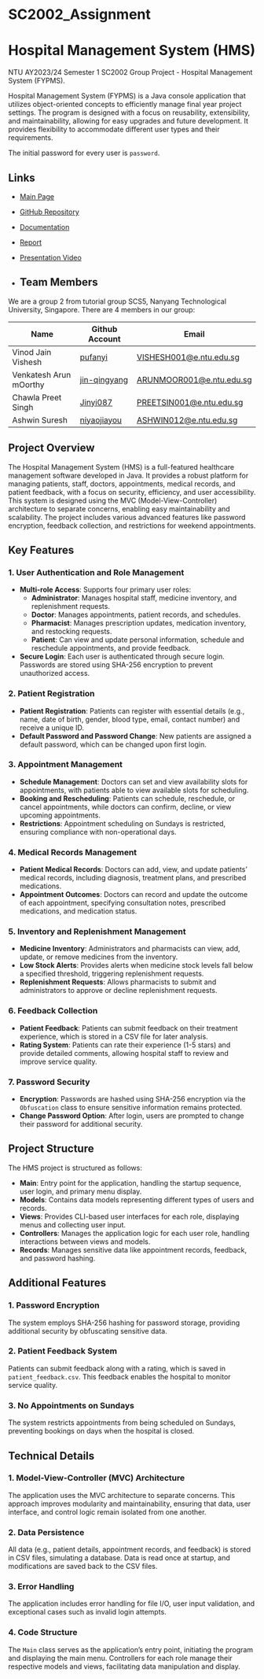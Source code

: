 # SC2002_Assignment

# Hospital Management System (HMS)

NTU AY2023/24 Semester 1 SC2002 Group Project - Hospital Management System (FYPMS).

Hospital Management System (FYPMS) is a Java console application that utilizes object-oriented concepts to efficiently manage final year project settings. The program is designed with a focus on reusability, extensibility, and maintainability, allowing for easy upgrades and future development. It provides flexibility to accommodate different user types and their requirements.

The initial password for every user is `password`.

## Links

- [Main Page](https://kuroinit.github.io/SC2002_Assignment/#)
- [GitHub Repository](https://github.com/KuroInit/SC2002_Assignment)
- [Documentation](https://github.com/KuroInit/SC2002_Assignment/tree/main/docs)
- [Report](docs/report)
- [Presentation Video](https://best.pornktube.com/)

- ## Team Members

We are a group 2 from tutorial group SCS5, Nanyang Technological University, Singapore. There are 4 members in our group:

| Name                    | Github Account                                          | Email                 |
|-------------------------|---------------------------------------------------------|-----------------------|
| Vinod Jain Vishesh      | [pufanyi](https://github.com/custedlol)                 | [VISHESH001@e.ntu.edu.sg](mailto:VISHESH001@e.ntu.edu.sg)   |
| Venkatesh Arun mOorthy  | [jin-qingyang](https://github.com/ArunmOorthyVenkatesh) | [ARUNMOOR001@e.ntu.edu.sg](mailto:ARUNMOOR001@e.ntu.edu.sg) |
| Chawla Preet Singh      | [Jinyi087](https://github.com/PreetSingh0804)           | [PREETSIN001@e.ntu.edu.sg](mailto:PREETSIN001@e.ntu.edu.sg) |
| Ashwin Suresh           | [niyaojiayou](https://github.com/KuroInit)              | [ASHWIN012@e.ntu.edu.sg](mailto:ASHWIN012@e.ntu.edu.sg)     |

## Project Overview

The Hospital Management System (HMS) is a full-featured healthcare management software developed in Java. It provides a robust platform for managing patients, staff, doctors, appointments, medical records, and patient feedback, with a focus on security, efficiency, and user accessibility. This system is designed using the MVC (Model-View-Controller) architecture to separate concerns, enabling easy maintainability and scalability. The project includes various advanced features like password encryption, feedback collection, and restrictions for weekend appointments.

## Key Features

### 1. User Authentication and Role Management
- **Multi-role Access**: Supports four primary user roles:
  - **Administrator**: Manages hospital staff, medicine inventory, and replenishment requests.
  - **Doctor**: Manages appointments, patient records, and schedules.
  - **Pharmacist**: Manages prescription updates, medication inventory, and restocking requests.
  - **Patient**: Can view and update personal information, schedule and reschedule appointments, and provide feedback.
- **Secure Login**: Each user is authenticated through secure login. Passwords are stored using SHA-256 encryption to prevent unauthorized access.

### 2. Patient Registration
- **Patient Registration**: Patients can register with essential details (e.g., name, date of birth, gender, blood type, email, contact number) and receive a unique ID.
- **Default Password and Password Change**: New patients are assigned a default password, which can be changed upon first login.

### 3. Appointment Management
- **Schedule Management**: Doctors can set and view availability slots for appointments, with patients able to view available slots for scheduling.
- **Booking and Rescheduling**: Patients can schedule, reschedule, or cancel appointments, while doctors can confirm, decline, or view upcoming appointments.
- **Restrictions**: Appointment scheduling on Sundays is restricted, ensuring compliance with non-operational days.

### 4. Medical Records Management
- **Patient Medical Records**: Doctors can add, view, and update patients’ medical records, including diagnosis, treatment plans, and prescribed medications.
- **Appointment Outcomes**: Doctors can record and update the outcome of each appointment, specifying consultation notes, prescribed medications, and medication status.

### 5. Inventory and Replenishment Management
- **Medicine Inventory**: Administrators and pharmacists can view, add, update, or remove medicines from the inventory.
- **Low Stock Alerts**: Provides alerts when medicine stock levels fall below a specified threshold, triggering replenishment requests.
- **Replenishment Requests**: Allows pharmacists to submit and administrators to approve or decline replenishment requests.

### 6. Feedback Collection
- **Patient Feedback**: Patients can submit feedback on their treatment experience, which is stored in a CSV file for later analysis.
- **Rating System**: Patients can rate their experience (1-5 stars) and provide detailed comments, allowing hospital staff to review and improve service quality.

### 7. Password Security
- **Encryption**: Passwords are hashed using SHA-256 encryption via the `Obfuscation` class to ensure sensitive information remains protected.
- **Change Password Option**: After login, users are prompted to change their password for additional security.

## Project Structure

The HMS project is structured as follows:

- **Main**: Entry point for the application, handling the startup sequence, user login, and primary menu display.
- **Models**: Contains data models representing different types of users and records.
- **Views**: Provides CLI-based user interfaces for each role, displaying menus and collecting user input.
- **Controllers**: Manages the application logic for each user role, handling interactions between views and models.
- **Records**: Manages sensitive data like appointment records, feedback, and password hashing.

## Additional Features

### 1. **Password Encryption**
   The system employs SHA-256 hashing for password storage, providing additional security by obfuscating sensitive data.

### 2. **Patient Feedback System**
   Patients can submit feedback along with a rating, which is saved in `patient_feedback.csv`. This feedback enables the hospital to monitor service quality.

### 3. **No Appointments on Sundays**
   The system restricts appointments from being scheduled on Sundays, preventing bookings on days when the hospital is closed.

## Technical Details

### 1. Model-View-Controller (MVC) Architecture
The application uses the MVC architecture to separate concerns. This approach improves modularity and maintainability, ensuring that data, user interface, and control logic remain isolated from one another.

### 2. Data Persistence
All data (e.g., patient details, appointment records, and feedback) is stored in CSV files, simulating a database. Data is read once at startup, and modifications are saved back to the CSV files.

### 3. Error Handling
The application includes error handling for file I/O, user input validation, and exceptional cases such as invalid login attempts.

### 4. Code Structure
The `Main` class serves as the application’s entry point, initiating the program and displaying the main menu. Controllers for each role manage their respective models and views, facilitating data manipulation and display.
